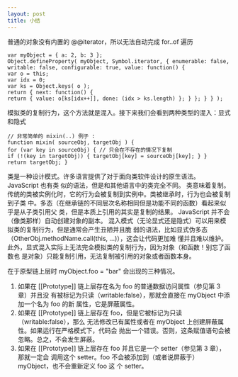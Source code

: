 ```yaml
---
layout: post
title: 小结
---
```


普通的对象没有内置的 @@iterator，所以无法自动完成 for..of 遍历
~~~
var myObject = { a: 2, b: 3 };
Object.defineProperty( myObject, Symbol.iterator, { enumerable: false, writable: false, configurable: true, value: function() {
var o = this;
var idx = 0;
var ks = Object.keys( o );
return { next: function() {
return { value: o[ks[idx++]], done: (idx > ks.length) }; } }; } } );
~~~

模拟类的复制行为，这个方法就是混入。接下来我们会看到两种类型的混入：显式和隐式

~~~
// 非常简单的 mixin(..) 例子 :
function mixin( sourceObj, targetObj ) {
for (var key in sourceObj) { // 只会在不存在的情况下复制
if (!(key in targetObj)) { targetObj[key] = sourceObj[key]; } }
return targetObj; }
~~~

类是一种设计模式。许多语言提供了对于面向类软件设计的原生语法。JavaScript 也有类 似的语法，但是和其他语言中的类完全不同。 类意味着复制。 传统的类被实例化时，它的行为会被复制到实例中。类被继承时，行为也会被复制到子类 中。多态（在继承链的不同层次名称相同但是功能不同的函数）看起来似乎是从子类引用父 类，但是本质上引用的其实是复制的结果。 JavaScript 并不会（像类那样）自动创建对象的副本。 混入模式（无论显式还是隐式）可以用来模拟类的复制行为，但是通常会产生丑陋并且脆 弱的语法，比如显式伪多态（OtherObj.methodName.call(this, ...)），这会让代码更加难 懂并且难以维护。此外，显式混入实际上无法完全模拟类的复制行为，因为对象（和函数！别忘了函数也 是对象）只能复制引用，无法复制被引用的对象或者函数本身。

在于原型链上层时 myObject.foo = "bar" 会出现的三种情况。
1. 如果在 [[Prototype]] 链上层存在名为 foo 的普通数据访问属性（参见第 3 章）并且没 有被标记为只读（writable:false），那就会直接在 myObject 中添加一个名为 foo 的新 属性，它是屏蔽属性。
2. 如果在 [[Prototype]] 链上层存在 foo，但是它被标记为只读（writable:false），那么 无法修改已有属性或者在 myObject 上创建屏蔽属性。如果运行在严格模式下，代码会 抛出一个错误。否则，这条赋值语句会被忽略。总之，不会发生屏蔽。
3. 如果在 [[Prototype]] 链上层存在 foo 并且它是一个 setter（参见第 3 章），那就一定会 调用这个 setter。foo 不会被添加到（或者说屏蔽于）myObject，也不会重新定义 foo 这 个 setter。
